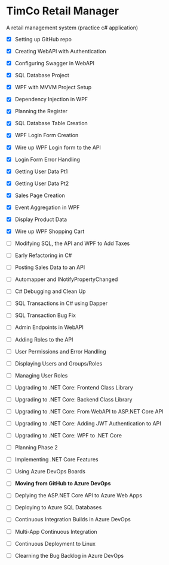 # TimCo Retail Manager
A retail management system (practice c# application)

- [x] Setting up GitHub repo
- [x] Creating WebAPI with Authentication
- [x] Configuring Swagger in WebAPI
- [x] SQL Database Project
- [x] WPF with MVVM Project Setup
- [x] Dependency Injection in WPF
- [x] Planning the Register
- [x] SQL Database Table Creation
- [x] WPF Login Form Creation
- [x] Wire up WPF Login form to the API
- [x] Login Form Error Handling
- [x] Getting User Data Pt1
- [x] Getting User Data Pt2
- [x] Sales Page Creation
- [x] Event Aggregation in WPF
- [x] Display Product Data
- [x] Wire up WPF Shopping Cart
- [ ] Modifying SQL, the API and WPF to Add Taxes
- [ ] Early Refactoring in C#
- [ ] Posting Sales Data to an API
- [ ] Automapper and INotifyPropertyChanged
- [ ] C# Debugging and Clean Up
- [ ] SQL Transactions in C# using Dapper
- [ ] SQL Transaction Bug Fix
- [ ] Admin Endpoints in WebAPI
- [ ] Adding Roles to the API
- [ ] User Permissions and Error Handling
- [ ] Displaying Users and Groups/Roles
- [ ] Managing User Roles
- [ ] Upgrading to .NET Core: Frontend Class Library
- [ ] Upgrading to .NET Core: Backend Class Library
- [ ] Upgrading to .NET Core: From WebAPI to ASP.NET Core API
- [ ] Upgrading to .NET Core: Adding JWT Authentication to API
- [ ] Upgrading to .NET Core:  WPF to .NET Core
- [ ] Planning Phase 2
- [ ] Implementing .NET Core Features
- [ ] Using Azure DevOps Boards
- [ ] **Moving from GitHub to Azure DevOps**
- [ ] Deplying the ASP.NET Core API to Azure Web Apps
- [ ] Deploying to Azure SQL Databases
- [ ] Continuous Integration Builds in Azure DevOps
- [ ] Multi-App Continuous Integration
- [ ] Continuous Deployment to Linux
- [ ] Clearning the Bug Backlog in Azure DevOps

